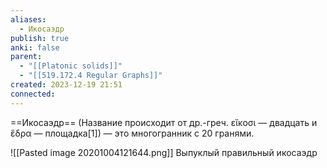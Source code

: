 ```yaml
---
aliases:
  - Икосаэдр
publish: true
anki: false
parent:
  - "[[Platonic solids]]"
  - "[[519.172.4 Regular Graphs]]"
created: 2023-12-19 21:51
connected:
---
```



==Икосаэдр== (Название происходит от др.-греч. εἴκοσι — двадцать и ἕδρα — площадка[1]) — это многогранник с 20 гранями.

![[Pasted image 20201004121644.png]]
Выпуклый правильный икосаэдр